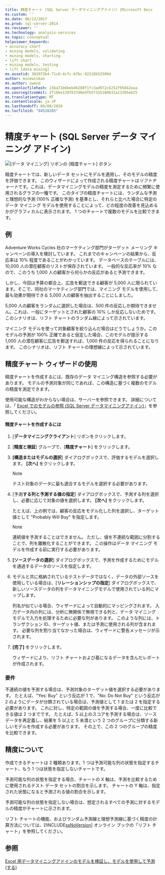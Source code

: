 ```yaml
---
title: 精度チャート (SQL Server データマイニングアドイン) |Microsoft Docs
ms.custom: ''
ms.date: 06/13/2017
ms.prod: sql-server-2014
ms.reviewer: ''
ms.technology: analysis-services
ms.topic: conceptual
helpviewer_keywords:
- accuracy chart
- mining models, validating
- mining models, charting
- lift chart
- mining models, testing
- lift [data mining]
ms.assetid: 303973b4-71c0-4cfc-b7bc-92218b52509d
author: minewiskan
ms.author: owend
ms.openlocfilehash: 15ba71b6beb46280f1fc3ad972c6252f95842eaa
ms.sourcegitcommit: 2f166e139f637d6edfb5731510d632a13205eb25
ms.translationtype: MT
ms.contentlocale: ja-JP
ms.lasthandoff: 06/08/2020
ms.locfileid: "84528285"
---
```

# <a name="accuracy-chart-sql-server-data-mining-add-ins"></a>精度チャート (SQL Server データ マイニング アドイン)
  ![[データ マイニング] リボンの [精度チャート] ボタン](media/dmc-accchart.gif "[データ マイニング] リボンの [精度チャート] ボタン")  
  
 精度チャートでは、新しいデータ セットにモデルを適用し、そのモデルの精度を評価できます。 このウィザードによって作成される精度チャートは*リフトチャート*です。これは、データマイニングモデルの精度を測定するために頻繁に使用されるグラフの一種です。 このタイプの精度チャートには、ランダムな予測と理想的な予測 (100% 正確な予測) を基準とし、それらと比べた場合に特定のデータ マイニング モデルを使用することによって、どの程度の改善を見込めるかがグラフィカルに表示されます。 1 つのチャートで複数のモデルを比較できます。  
  
## <a name="example"></a>例  
 Adventure Works Cycles 社のマーケティング部門がターゲット メーリング キャンペーンの導入を検討しています。 これまでのキャンペーンの結果から、反応率は 10% 程度であることがわかっています。 データベースのテーブルには、10,000 人の潜在顧客のリストが保存されています。 一般的な反応率が 10% なので、このうち 1,000 人の顧客から何らかの反応があると予測できます。  
  
 しかし、今回は予算の都合上、広告を郵送できる顧客が 5,000 人に限られています。そこで、同社のマーケティング部門では、マイニング モデルを使用して、最も効果が期待できる 5,000 人の顧客を抽出することにしました。  
  
 5,000 人の顧客をランダムに選択した場合は、500 件の反応しか期待できません。これは、一般にターゲットとされた顧客の 10% しか反応しないためです。 このシナリオは、リフト チャートのランダム線によって示されています。  
  
 マイニング モデルを使って対象顧客を絞り込んだ場合はどうでしょうか。このモデルの予測が 100% 正確であると仮定した場合、このモデルが提示する 1,000 人の潜在顧客に広告を郵送すれば、1,000 件の反応を得られることになります。 このシナリオは、リフト チャートの理想線によって示されています。  
  
## <a name="using-the-accuracy-chart-wizard"></a>精度チャート ウィザードの使用  
 精度チャートを作成するには、既存のデータ マイニング構造を参照する必要があります。 モデルの予測対象が同じであれば、この構造に基づく複数のモデルの精度を測定できます。  
  
 使用可能な構造がわからない場合は、サーバーを参照できます。 詳細については、「 [Excel でのモデルの参照 &#40;SQL Server データマイニングアドイン&#41;](browsing-models-in-excel-sql-server-data-mining-add-ins.md)」を参照してください。  
  
#### <a name="to-create-an-accuracy-chart"></a>精度チャートを作成するには  
  
1.  [**データマイニングクライアント**] リボンをクリックします。  
  
2.  [**精度と検証**] グループで、[**精度チャート**] をクリックします。  
  
3.  **[構造またはモデルの選択**] ダイアログボックスで、評価するモデルを選択します。 **[次へ]** をクリックします。  
  
    > [!NOTE]  
    >  テスト対象のデータに最も適合するモデルを選択する必要があります。  
  
4.  [予測**する列と予測する値の指定**] ダイアログボックスで、予測する列を選択し、必要に応じて対象の値を選択します。 **[次へ]** をクリックします。  
  
     たとえば、上の例では、顧客の反応をモデル化した列を選択し、ターゲット値として "Probably Will Buy" を指定します。  
  
    > [!NOTE]  
    >  連続値を予測することはできません。 ただし、値を不連続な範囲に分割することで、列を離散化することができます。 この操作はデータ マイニング モデルを作成する前に実行する必要があります。  
  
5.  **[ソースデータの選択**] ダイアログボックスで、予測を作成するためにモデルを通過するデータのソースを指定します。  
  
6.  モデルと共に格納されているテストデータではなく、データの外部ソースを使用している場合は、[**リレーションシップの指定**] ダイアログボックスで、新しいソースデータの列をデータマイニングモデルで使用されている列にマップします。  
  
     列名が似ている場合、ウィザードによって自動的にマッピングされます。 入力データ内の列には、分析に無関係で無視できる列と、データ マイニング モデルで入力を処理するために必要な列があります。 このような列には、トランザクション ID、ターゲット値、または予測に使用される列が含まれます。 必要な列を割り当てなかった場合は、ウィザードに警告メッセージが示されます。  
  
7.  **[完了]** をクリックします。  
  
     ウィザードにより、リフト チャートおよび基になるデータを含んだレポートが作成されます。  
  
### <a name="requirements"></a>要件  
 不連続の値を予測する場合は、予測対象のターゲット値を選択する必要があります。 たとえば、"Yes: Buy" という反応が 1 で、"No: Do Not Buy" という反応が 2 のようにデータが分類されている場合は、予測値として 1 または 2 を指定する必要があります。 これに対し、特定の範囲の値を予測する場合、一度に比較できる値は 2 つまでです。 たとえば、5 以上のスコアを予測する場合は、ソース データを再定義し、結果を 5 以上と 5 未満という 2 つのグループに分類する新しいモデルを作成する必要があります。 その上で、この 2 つのグループの精度を比較できます。  
  
## <a name="understanding-accuracy"></a>精度について  
 作成できるチャートは 2 種類あります。1 つは予測可能な列の状態を指定するチャート、もう 1 つは状態を指定しないチャートです。  
  
 予測可能な列の状態を指定する場合、チャートの X 軸は、予測を比較するために使用されるテスト データ セットの割合を示します。 チャートの Y 軸は、指定された状態になると予測される値の割合を示します。  
  
 予測可能な列の状態を指定しない場合は、想定されるすべての予測に対するモデルの精度がチャートに示されます。  
  
 リフト チャートの機能、およびランダム予測線と理想予測線に基づく精度の計算方法については、[!INCLUDE[ssNoVersion](../includes/ssnoversion-md.md)] オンライン ブックの「リフト チャート」を参照してください。  
  
## <a name="see-also"></a>参照  
 [Excel 用データマイニングアドインのモデルを検証し、モデルを使用して予測 &#40;する&#41;](validating-models-and-using-models-for-prediction-data-mining-add-ins-for-excel.md)  
  
  
